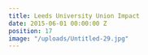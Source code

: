 ```yaml
---
title: Leeds University Union Impact
date: 2015-06-01 00:00:00 Z
position: 17
image: "/uploads/Untitled-29.jpg"
---
```


